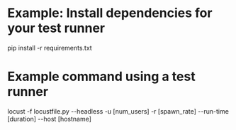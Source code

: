 # Example: Install dependencies for your test runner
pip install -r requirements.txt
# Example command using a test runner
locust -f locustfile.py --headless -u [num_users] -r [spawn_rate] --run-time [duration] --host [hostname]
